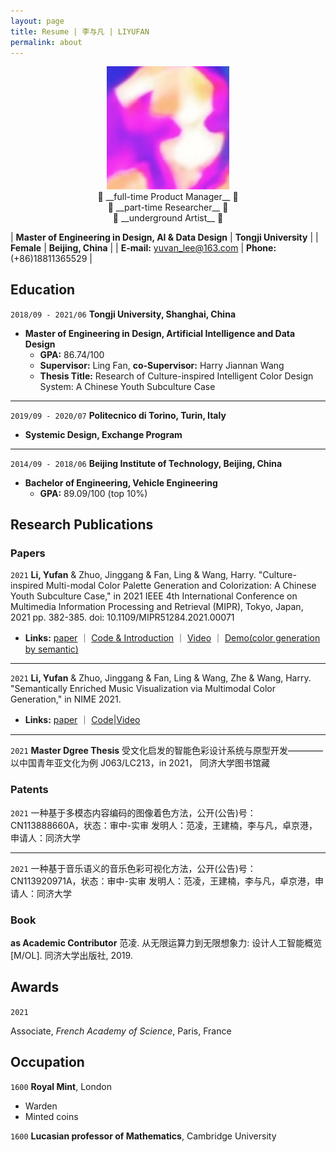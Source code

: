 ```yaml
---
layout: page
title: Resume | 李与凡 | LIYUFAN
permalink: about
---
```


<!-- ![avatar](assets/img/liyufan.jpg) -->
<div align=center><img src="assets/img/liyufan.jpg" width="39%"></div>

<!-- 
```
 full-time Product Manager
 part-time Researcher
 underground Artist
``` -->

<center> 💾 __full-time Product Manager__ 💾 </center>

<center> 📖   __part-time Researcher__    📖 </center>

<center> 🎨    __underground Artist__     🎨 </center>





| __Master of Engineering in Design, AI & Data Design__ | __Tongji University__ |
| __Female__ | __Beijing, China__ | 
| __E-mail:__ yuvan_lee@163.com | __Phone:__ (+86)18811365529 |


## Education

`2018/09 - 2021/06`
__Tongji University, Shanghai, China__
 - __Master of Engineering in Design, Artificial Intelligence and Data Design__
   - __GPA:__ 86.74/100
   - __Supervisor:__ Ling Fan, __co-Supervisor:__ Harry Jiannan Wang
   - __Thesis Title:__ Research of Culture-inspired Intelligent Color Design System: A Chinese Youth Subculture Case

---
`2019/09 - 2020/07`
__Politecnico di Torino, Turin, Italy__
 -  __Systemic Design, Exchange Program__

---
`2014/09 - 2018/06`
__Beijing Institute of Technology, Beijing, China__
 - __Bachelor of Engineering, Vehicle Engineering__
   - __GPA:__ 89.09/100 (top 10%)




## Research Publications

### Papers
`2021`
__Li, Yufan__ & Zhuo, Jinggang & Fan, Ling & Wang, Harry.  "Culture-inspired Multi-modal Color Palette Generation and Colorization: A Chinese Youth Subculture Case," in 2021 IEEE 4th International Conference on Multimedia Information Processing and Retrieval (MIPR), Tokyo, Japan, 2021 pp. 382-385. doi: 10.1109/MIPR51284.2021.00071
- __Links:__ [paper](https://doi.ieeecomputersociety.org/10.1109/MIPR51284.2021.00071) ｜ [Code & Introduction](https://github.com/tezignlab/subculture-colorization) ｜ [Video](https://youtu.be/fLPwr-oX0ds) ｜ [Demo(color generation by semantic)](https://www.subverse.site/)

---
`2021`
__Li, Yufan__ & Zhuo, Jinggang & Fan, Ling & Wang, Zhe & Wang, Harry. "Semantically Enriched Music Visualization via Multimodal Color Generation," in NIME 2021. 
- __Links:__ [paper](https://doi.org/10.21428/92fbeb44.2fb614f7) ｜ [Code](https://github.com/tezignlab/subculture-colorization/tree/main/music-visualization)|[Video](https://www.bilibili.com/video/BV1Cp4y1H7To/) 

---
`2021`
__Master Dgree Thesis__   受文化启发的智能色彩设计系统与原型开发————以中国青年亚文化为例 J063/LC213，in 2021， 同济大学图书馆藏


### Patents

`2021`
一种基于多模态内容编码的图像着色方法，公开(公告)号：CN113888660A，状态：审中-实审
发明人：范凌，王建楠，李与凡，卓京港，申请人：同济大学

---
`2021`
一种基于音乐语义的音乐色彩可视化方法，公开(公告)号：CN113920971A，状态：审中-实审
发明人：范凌，王建楠，李与凡，卓京港，申请人：同济大学

### Book
__as Academic Contributor__ 范凌. 从无限运算力到无限想象力: 设计人工智能概览[M/OL]. 同济大学出版社, 2019.


## Awards

`2021`


Associate, *French Academy of Science*, Paris, France


## Occupation

`1600`
__Royal Mint__, London

- Warden
- Minted coins

`1600`
__Lucasian professor of Mathematics__, Cambridge University




<!-- ### Footer

Last updated: May 2013 -->


